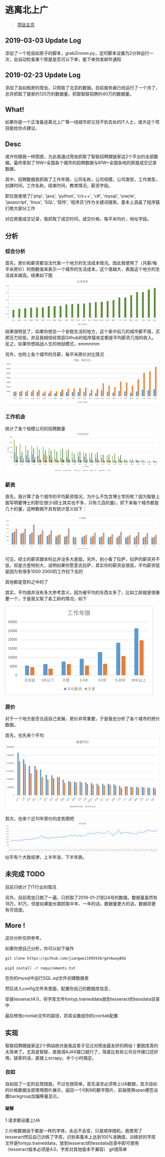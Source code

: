 # 逃离北上广

>[项目主页](https://jiangwei1995910.github.io/getAwayBSG/)


## 2019-03-03 Update Log

添加了一个抢自如房子的脚本，grabZiroom.py，定时脚本设置为2分钟运行一次，会自动检查某个房屋是否可以下单，能下单则发邮件通知



##  2019-02-23 Update Log

添加了自如租房的爬虫，只爬取了北京的数据。目前服务器已经运行了一个月了，总共抓取了链家约120万的数据量，抓取智联招聘约40万的数据量。

## What!

如果你是一个正准备逃离北上广等一线城市却又找不到去处的IT人士，或许这个项目能给你点建议。

## Desc

或许你跟我一样困惑，为此我通过爬虫抓取了智联招聘跟链家这2个平台的全部数据。最终拿到了18W+全国各个城市的招聘数据与81W+全国各地的房屋成交记录数据。

其中，招聘数据我抓取了工作年限，公司名称，公司规模，公司类型，工作类型，创建时间，工作名称，结束时间，教育情况，薪资字段。

职位我使用了['php', 'java', 'python', 'c/c++', 'c#', 'mysql', 'oracle', 'javascript', 'linux', 'SQL', '软件', '程序员']作为关键词搜索。基本上涵盖了程序猿们绝大部分工作

对应房屋成交记录，我抓取了成交时间，成交价格，每平米均价，地址字段。

## 分析

### 综合分析

首先，房价和薪资都没法代表一个地方的生活成本情况。因此我使用了（月薪/每平米房价）的倒数值来表示一个城市的生活成本。这个值越大，表面这个地方的生活成本越高。结果如下图
![](./docs/img/shcb.png)
结果很明显了，如果你想去一个安稳生活的地方，这个表中前几的城市都不错，买房压力较低，并且我相信经常逛Github的程序猿肯定都是平均薪资几倍的收入。反之，如果你想挑战人生的地狱模式，emmmmm


另外，也附上各个城市的月薪，每平米房价对比情况
![](./docs/img/fjxz.png)

### 工作机会

统计了各个规模公司的招聘数量
![](./docs/img/gzjh.png)



### 薪资

首先，我计算了各个城市的平均薪资情况，为什么不包含博士学历呢？因为智联上面写明要博士的职位很少(硕士其实也不多，只有几百的量)，抓下来每个城市都是几十的量，这种数据不具有统计意义如下：

![](./docs/img/avg.png)

可见，硕士的薪资跟本科比并没多大差距。另外，别小看了拉萨，拉萨的薪资并不低，但是方差特别大，说明如果你愿意去拉萨，其实你的薪资会很高，平均薪资低是因为有很多1000 2000的工作拉下去的

其他都是意料之中的了


其实，平均值并没有多大参考意义，因为被平均的东西太多了，比如工龄就是很重要一个，于是我又取了各工龄的情况，如下

![](./docs/img/workTime.png)

### 房价

对于一个地方是否合适自己发展，房价非常重要，于是我也分析了各个城市的房价数据。

首先，也先来个平均
![](./docs/img/avgRoom.png)


其次，也来个近10年房价的走势图吧
![](./docs/img/room.png)
似乎有个大致规律，上半年涨，下半年跌。





## 未完成 TODO

目前只统计了IT行业的情况

另外，目前爬虫只跑了一遍，只抓取了2019-01-21到24号的数据。数据量虽然有18万，81万，但是如果能长期抓取半年、一年的话，数据量更大的话，数据将更有可信度。



## More !

这份分析仅供参考。

如果你想自己分析，你可以如下操作
```
git clone https://github.com/jiangwei1995910/getAwayBSG

pip3 install -r requirements.txt

```

在你的mysql中运行SQL.sql文件创建数据表

然后进入config文件夹里面，配置你自己的数据库信息，

安装tesseract4.0，将字库文件fontyp.traineddata放到tesseract的tessdata目录中

最后修改crontab文件的路径，将其设置成你的crontab配置




## 实现

智联招聘跟链家这2个网站绝对是我这辈子见过对爬虫最友好的网站！要脱库真的太简单了。尤其是智联，直接调AJAX接口就行了，简直比有些公司合作接口还好用。链家的话，直接上scrapy，半个小时搞定。

### 自如

自如加了一定的反爬措施，不过也很简单。首先请求必须带上UA数据，其次自如的价格数据全部使用图片展示，返回一个0到9的数字图片，前端使用span便签设置backgroup加偏移量显示。

#### 破解

1.请求都设置上UA

2.价格数据由于都是一样的字体，永远不会变，只是顺序随机，我使用了tesseract然后自己训练了字库，识别率基本上达到100%准确度。训练好的字库文件是fontyp.traineddata，放到tesseract的tessdata目录中即可使用（tesseract版本必须是4.0，字库对其他版本不兼容）
git很简单
